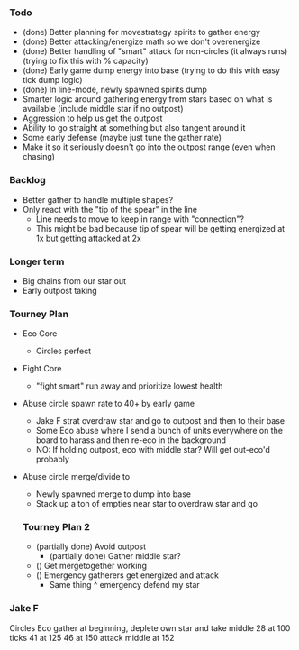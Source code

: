 ### Todo
* (done) Better planning for movestrategy spirits to gather energy
* (done) Better attacking/energize math so we don't overenergize
* (done) Better handling of "smart" attack for non-circles (it always runs) (trying to fix this with % capacity)
* (done) Early game dump energy into base (trying to do this with easy tick dump logic)
* (done) In line-mode, newly spawned spirits dump
* Smarter logic around gathering energy from stars based on what is available (include middle star if no outpost)
* Aggression to help us get the outpost
* Ability to go straight at something but also tangent around it
* Some early defense (maybe just tune the gather rate)
* Make it so it seriously doesn't go into the outpost range (even when chasing)

### Backlog
* Better gather to handle multiple shapes?
* Only react with the "tip of the spear" in the line
  * Line needs to move to keep in range with "connection"?
  * This might be bad because tip of spear will be getting energized at 1x but getting attacked at 2x

### Longer term
* Big chains from our star out
* Early outpost taking

### Tourney Plan
* Eco Core
  * Circles perfect
* Fight Core
  * "fight smart" run away and prioritize lowest health
* Abuse circle spawn rate to 40+ by early game
  * Jake F strat overdraw star and go to outpost and then to their base
  * Some Eco abuse where I send a bunch of units everywhere on the board to harass and then re-eco in the background
  * NO: If holding outpost, eco with middle star? Will get out-eco'd probably
* Abuse circle merge/divide to
  * Newly spawned merge to dump into base
  * Stack up a ton of empties near star to overdraw star and go

  ### Tourney Plan 2
  * (partially done) Avoid outpost
    * (partially done) Gather middle star?
  * () Get mergetogether working
  * () Emergency gatherers get energized and attack
    * Same thing ^ emergency defend my star



### Jake F

Circles
Eco gather at beginning, deplete own star and take middle
28 at 100 ticks
41 at 125
46 at 150
attack middle at 152
